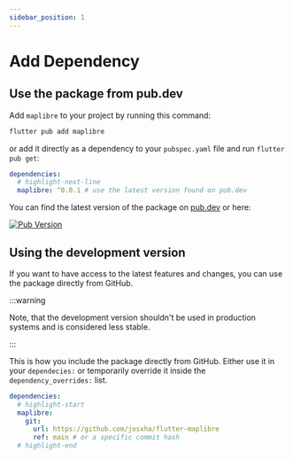```yaml
---
sidebar_position: 1
---
```


# Add Dependency

## Use the package from pub.dev

Add `maplibre` to your project by running this command:

```bash
flutter pub add maplibre
```

or add it directly as a dependency to your `pubspec.yaml` file and run 
`flutter pub get`:

```yaml title="pubspec.yaml"
dependencies:
  # highlight-next-line
  maplibre: ^0.0.1 # use the latest version found on pub.dev
```

You can find the latest version of the package on
[pub.dev](https://pub.dev/packages/maplibre) or here: 

[![Pub Version](https://img.shields.io/pub/v/maplibre)](https://pub.dev/packages/maplibre)

## Using the development version

If you want to have access to the latest features and changes, you 
can use the package directly from GitHub.

:::warning

Note, that the development version shouldn't be used in production systems and 
is considered less stable.

:::

This is how you include the package directly from GitHub. Either use it in your
`dependecies:` or temporarily override it inside the `dependency_overrides:` 
list.

```yaml title="pubspec.yaml"
dependencies:
  # highlight-start
  maplibre:
    git:
      url: https://github.com/josxha/flutter-maplibre
      ref: main # or a specific commit hash 
  # highlight-end
```
